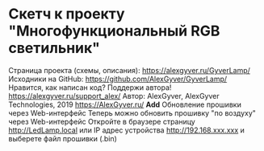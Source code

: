 # Скетч к проекту "Многофункциональный RGB светильник"
Страница проекта (схемы, описания): https://alexgyver.ru/GyverLamp/
  Исходники на GitHub: https://github.com/AlexGyver/GyverLamp/
  Нравится, как написан код? Поддержи автора! https://alexgyver.ru/support_alex/
  Автор: AlexGyver, AlexGyver Technologies, 2019
  https://AlexGyver.ru/
**Add**
Обновление прошивки через Web-интерфейс
Теперь можно обновить прошивку "по воздуху" через Web-интерфейс
Откройте в браузере страницу http://LedLamp.local или IP адрес устройства http://192.168.xxx.xxx и выберете файл прошивки (.bin)

  
